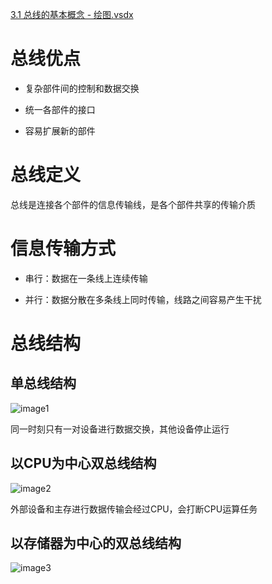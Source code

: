 [3.1 总线的基本概念 - 绘图.vsdx](../../_resources/99b7f457ff934d50992f77cb3530f880.vsdx)

# 总线优点

- 复杂部件间的控制和数据交换

- 统一各部件的接口

- 容易扩展新的部件

# 总线定义

总线是连接各个部件的信息传输线，是各个部件共享的传输介质

# 信息传输方式

- 串行：数据在一条线上连续传输

- 并行：数据分散在多条线上同时传输，线路之间容易产生干扰

# 总线结构

## 单总线结构

![image1](../_resources/64468e11913c420796d7137ba2ace8c0.png)


同一时刻只有一对设备进行数据交换，其他设备停止运行

## 以CPU为中心双总线结构

![image2](../_resources/addc0a8cbd854d0a88aff581c4ac8c2c.png)


外部设备和主存进行数据传输会经过CPU，会打断CPU运算任务

## 以存储器为中心的双总线结构

![image3](../_resources/c2a9c9d63ef1411d8eff01f12dc0bf89.png)

